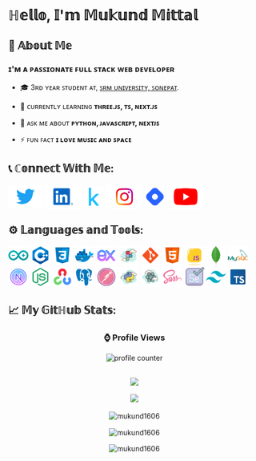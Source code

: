 <h1>ℍ𝕖𝕝𝕝𝕠, 𝕀'𝕞 𝕄𝕦𝕜𝕦𝕟𝕕 𝕄𝕚𝕥𝕥𝕒𝕝</h1>

## 📖 𝔸𝕓𝕠𝕦𝕥 𝕄𝕖

### ɪ'ᴍ ᴀ ᴘᴀꜱꜱɪᴏɴᴀᴛᴇ ꜰᴜʟʟ ꜱᴛᴀᴄᴋ ᴡᴇʙ ᴅᴇᴠᴇʟᴏᴘᴇʀ

- 🎓 3ʀᴅ ʏᴇᴀʀ ꜱᴛᴜᴅᴇɴᴛ ᴀᴛ, [ꜱʀᴍ ᴜɴɪᴠᴇʀꜱɪᴛʏ, ꜱᴏɴᴇᴘᴀᴛ](https://srmuniversity.ac.in/).

- 🌱 ᴄᴜʀʀᴇɴᴛʟʏ ʟᴇᴀʀɴɪɴɢ **ᴛʜʀᴇᴇ.ᴊꜱ, ᴛꜱ, ɴᴇxᴛ.ᴊꜱ**

- 💬 ᴀꜱᴋ ᴍᴇ ᴀʙᴏᴜᴛ **ᴘʏᴛʜᴏɴ, ᴊᴀᴠᴀꜱᴄʀɪᴘᴛ, ɴᴇxᴛᴊꜱ**

- ⚡ ꜰᴜɴ ꜰᴀᴄᴛ **ɪ ʟᴏᴠᴇ ᴍᴜꜱɪᴄ ᴀɴᴅ ꜱᴘᴀᴄᴇ**

<!-- - 🔭 ᴄᴜʀʀᴇɴᴛʟʏ ᴡᴏʀᴋɪɴɢ ᴏɴ [ʟᴇᴀʀɴɪɴɢ ᴛʜʀᴇᴇ.ᴊꜱ](https://github.com/mukund1606/learning-three-js) -->

## 📞 ℂ𝕠𝕟𝕟𝕖𝕔𝕥 𝕎𝕚𝕥𝕙 𝕄𝕖:

<p align="left">
<!-- Twitter -->
  <a href="https://twitter.com/mukund166" target="blank"><img align="center" src="./icons/twitter.svg" alt="mukund1606" height="45" /></a>
<!-- LinkedIn -->
  <a href="https://linkedin.com/in/mukund1606" target="blank"><img align="center" src="./icons/linkedin.svg" alt="mukund1606" height="50" /></a>
<!-- Kaggle -->
  <a href="https://kaggle.com/mukundmittal" target="blank"><img align="center" src="./icons/kaggle.svg" alt="mukundmittal" height="40" /></a>
<!-- Instagram -->
  <a href="https://instagram.com/mukund1606" target="blank"><img align="center" src="./icons/ig.svg" alt="mukund1606" height="50" /></a>
<!-- HashNode -->
  <a href="https://hashnode.com/@mukund1606" target="blank"><img align="center" src="./icons/hashnode.svg" alt="@mukund1606" height="40" /></a>
<!-- Youtube -->
  <a href="https://www.youtube.com/@mukund1606" target="blank"><img align="center" src="./icons/yt.svg" alt="@mukund1606" height="50" /></a>
</p>

## ⚙️ 𝕃𝕒𝕟𝕘𝕦𝕒𝕘𝕖𝕤 𝕒𝕟𝕕 𝕋𝕠𝕠𝕝𝕤:

<p align="left">
<!-- Arduino -->
<a href="https://www.arduino.cc/" target="_blank" rel="noreferrer"> <img src="./icons/arduino.svg" alt="arduino" height="40"/></a>
<!-- C++ -->
<a href="https://www.w3schools.com/cpp/" target="_blank" rel="noreferrer"> <img src="./icons/cpp.svg" alt="cplusplus" height="40"/></a> 
<!-- CSS -->
<a href="https://www.w3schools.com/css/" target="_blank" rel="noreferrer"> <img src="./icons/css.svg" alt="css3" height="40"/></a>
<!-- Docker -->
<a href="https://www.docker.com/" target="_blank" rel="noreferrer"> <img src="./icons/docker.svg" alt="docker" height="40"/></a>
<!-- Express -->
<a href="https://expressjs.com" target="_blank" rel="noreferrer"> <img src="./icons/express.svg" alt="express" height="40"/></a>
<!-- Figma -->
<a href="https://www.figma.com/" target="_blank" rel="noreferrer"> <img src="./icons/figma.svg" alt="figma" height="40"/></a>
<!-- Git -->
<a href="https://git-scm.com/" target="_blank" rel="noreferrer"> <img src="./icons/git.svg" alt="git" height="40"/></a>
<!-- HTML5 -->
<a href="https://www.w3.org/html/" target="_blank" rel="noreferrer"> <img src="./icons/html.svg" alt="html5" height="40"/></a>
<!-- JS -->
<a href="https://developer.mozilla.org/en-US/docs/Web/JavaScript" target="_blank" rel="noreferrer"> <img src="./icons/js.svg" alt="javascript" width="40" height="40"/></a>
<!-- MongoDB -->
<a href="https://www.mongodb.com/" target="_blank" rel="noreferrer"> <img src="./icons/mongodb.svg" alt="mongodb" height="40"/></a>
<!-- MySQL -->
<a href="https://www.mysql.com/" target="_blank" rel="noreferrer"> <img src="./icons/mysql.svg" alt="mysql" height="40"/></a>
<!-- NextJS -->
<a href="https://nextjs.org/" target="_blank" rel="noreferrer"> <img src="./icons/nextjs.svg" alt="nextjs" height="40"/></a>
<!-- NodeJS -->
<a href="https://nodejs.org" target="_blank" rel="noreferrer"> <img src="./icons/nodejs.svg" alt="nodejs" height="40"/></a>
<!-- OpenCV -->
<a href="https://opencv.org/" target="_blank" rel="noreferrer"> <img src="./icons/opencv.svg" alt="opencv" height="40"/></a>
<!-- Postgress SQL -->
<a href="https://www.postgresql.org" target="_blank" rel="noreferrer"> <img src="./icons/postgres.svg" alt="postgresql" height="40"/></a>
<!-- Postman -->
<a href="https://postman.com" target="_blank" rel="noreferrer"> <img src="./icons/postman.svg" alt="postman" height="40"/></a>
<!-- Python -->
<a href="https://www.python.org" target="_blank" rel="noreferrer"> <img src="./icons/python.svg" alt="python" height="40"/></a>
<!-- React -->
<a href="https://reactjs.org/" target="_blank" rel="noreferrer"> <img src="./icons/react.svg" alt="react" height="40"/></a>
<!-- SASS -->
<a href="https://sass-lang.com" target="_blank" rel="noreferrer"> <img src="./icons/sass.svg" alt="sass" height="40"/></a>
<!-- Selenium -->
<a href="https://www.selenium.dev" target="_blank" rel="noreferrer"> <img src="./icons/selenium.svg" alt="selenium" height="40"/></a>
<!-- Tailwind -->
<a href="https://tailwindcss.com/" target="_blank" rel="noreferrer"> <img src="./icons/tailwind.svg" alt="tailwind" height="40"/></a>
<!-- TypeScript -->
<a href="https://www.typescriptlang.org/" target="_blank" rel="noreferrer"> <img src="./icons/ts.svg" alt="typescript" height="40"/></a>
</p>

## 📈 𝕄𝕪 𝔾𝕚𝕥ℍ𝕦𝕓 𝕊𝕥𝕒𝕥𝕤:

<div align="center">

### ⌚ Profile Views

<img src="https://profile-counter.glitch.me/mukund1606/count.svg" alt="profile counter">

<br />
<br />

<!-- Profile Stats -->
  <p align="center">
    <picture>
      <source
        srcset="https://github-readme-stats.vercel.app/api?username=mukund1606&show_icons=true&theme=dark"
        media="(prefers-color-scheme: dark)"
      />
      <source
        srcset="https://github-readme-stats.vercel.app/api?username=mukund1606&show_icons=true"
        media="(prefers-color-scheme: light), (prefers-color-scheme: no-preference)"
      />
      <img src="https://github-readme-stats.vercel.app/api?username=mukund1606&show_icons=true" />
    </picture>
  </p>
<!-- Contribution Stats -->
  <p align="center">
    <picture>
      <source
        srcset="https://streak-stats.demolab.com?user=mukund1606&theme=dark&date_format=j%20M%5B%20Y%5D"
        media="(prefers-color-scheme: dark)"
      />
      <source
        srcset="https://streak-stats.demolab.com?user=mukund1606&date_format=j%20M%5B%20Y%5D"
        media="(prefers-color-scheme: light), (prefers-color-scheme: no-preference)"
      />
      <img src="https://streak-stats.demolab.com?user=mukund1606&date_format=j%20M%5B%20Y%5D" />
    </picture>
  </p>
<!-- Most Used Languages -->
  <p align="center">
    <picture>
      <source
        srcset="https://github-readme-stats.vercel.app/api/top-langs/?username=mukund1606&size_weight=0.5&count_weight=0.5&theme=dark&layout=compact&exclude_repo="
        media="(prefers-color-scheme: dark)"
      />
      <source
        srcset="https://github-readme-stats.vercel.app/api/top-langs/?username=mukund1606&size_weight=0.5&count_weight=0.5&layout=compact&exclude_repo="
        media="(prefers-color-scheme: light), (prefers-color-scheme: no-preference)"
      />
      <img align="center" src="https://github-readme-stats.vercel.app/api/top-langs/?username=mukund1606&size_weight=0.5&count_weight=0.5&layout=compact&exclude_repo=" alt="mukund1606" />
    </picture>
  </p>
<!-- Wakatime Stats -->
  <p align="center">
    <picture>
      <source
        srcset="https://github-readme-stats.vercel.app/api/wakatime?username=mukund1606&v=2&theme=dark&layout=compact"
        media="(prefers-color-scheme: dark)"
      />
      <source
        srcset="https://github-readme-stats.vercel.app/api/wakatime?username=mukund1606&v=2&layout=compact"
        media="(prefers-color-scheme: light), (prefers-color-scheme: no-preference)"
      />
      <img align="center" src="https://github-readme-stats.vercel.app/api/wakatime?username=mukund1606&v=2&layout=compact" alt="mukund1606" />
    </picture>
  </p>
<!-- Trophies -->
  <p align="center">
    <picture>
      <source
        srcset="https://github-profile-trophy.vercel.app/?username=mukund1606&margin-w=15&margin-h=15&theme=alduin"
        media="(prefers-color-scheme: dark)"
      />
      <source
        srcset="https://github-profile-trophy.vercel.app/?username=mukund1606&margin-w=15&margin-h=15"
        media="(prefers-color-scheme: light), (prefers-color-scheme: no-preference)"
      />
      <img align="center" src="https://github-profile-trophy.vercel.app/?username=mukund1606&margin-w=15&margin-h=15" alt="mukund1606" />
    </picture>
  </p>
</div>
